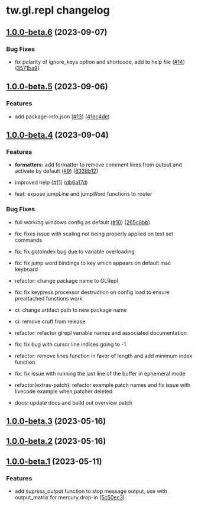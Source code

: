 # tw.gl.repl changelog

## [1.0.0-beta.6](https://github.com/twhiston/tw.gl.repl/compare/1.0.0-beta.5...1.0.0-beta.6) (2023-09-07)


### Bug Fixes

* fix polarity of ignore_keys option and shortcode, add to help file ([#14](https://github.com/twhiston/tw.gl.repl/issues/14)) ([3571ba9](https://github.com/twhiston/tw.gl.repl/commit/3571ba9423005d6da5b9557420b090a3858c9baa))

## [1.0.0-beta.5](https://github.com/twhiston/tw.gl.repl/compare/1.0.0-beta.4...1.0.0-beta.5) (2023-09-06)


### Features

* add package-info.json ([#13](https://github.com/twhiston/tw.gl.repl/issues/13)) ([41ec4de](https://github.com/twhiston/tw.gl.repl/commit/41ec4deccadf0f5fc32c6c1a5ba10a419d522ae7))

## [1.0.0-beta.4](https://github.com/twhiston/tw.gl.repl/compare/1.0.0-beta.3...1.0.0-beta.4) (2023-09-04)

### Features

* **formatters:** add formatter to remove comment lines from output and activate by default ([#9](https://github.com/twhiston/tw.gl.repl/issues/9)) ([8338b12](https://github.com/twhiston/tw.gl.repl/commit/8338b12fe0c3335e3045c633e71302c05becab14))

* improved help ([#11](https://github.com/twhiston/tw.gl.repl/issues/11)) ([db6a17d](https://github.com/twhiston/tw.gl.repl/commit/db6a17d11c9cde270b9da30e6c989840995dc364))

* feat: expose jumpLine and jumpWord functions to router

### Bug Fixes

* full working windows config as default ([#10](https://github.com/twhiston/tw.gl.repl/issues/10)) ([265c8bb](https://github.com/twhiston/tw.gl.repl/commit/265c8bbcaf461d8cb1cf41f97ae2183e1f237f13))

* fix: fixes issue with scaling not being properly applied on text set commands

* fix: fix gotoIndex bug due to variable overloading

* fix: fix jump word bindings to key which appears on default mac keyboard

* refactor: change package name to GLRepl

* fix: fix keypress processor destruction on config load to ensure preattached functions work

* ci: change artifact path to new package name

* ci: remove cruft from release

* refactor: refactor glrepl variable names and associated documentation

* fix: fix bug with cursor line indices going to -1

* refactor: remove lines function in favor of length and add minimum index function

* fix: fix issue with running the last line of the buffer in ephemeral mode

* refactor(extras-patch): refactor example patch names and fix issue with livecode example when patcher deleted

* docs: update docs and build out overview patch

## [1.0.0-beta.3](https://github.com/twhiston/th.gl.texteditor/compare/1.0.0-beta.2...1.0.0-beta.3) (2023-05-16)

## [1.0.0-beta.2](https://github.com/twhiston/th.gl.texteditor/compare/1.0.0-beta.1...1.0.0-beta.2) (2023-05-16)

## [1.0.0-beta.1](https://github.com/twhiston/th.gl.texteditor/compare/1.0.0-beta.0...1.0.0-beta.1) (2023-05-11)

### Features

* add supress_output function to stop message output, use with output_matrix for mercury drop-in ([5c50ec3](https://github.com/twhiston/th.gl.texteditor/commit/5c50ec364c58185c036ba26a2992cac758163003))
